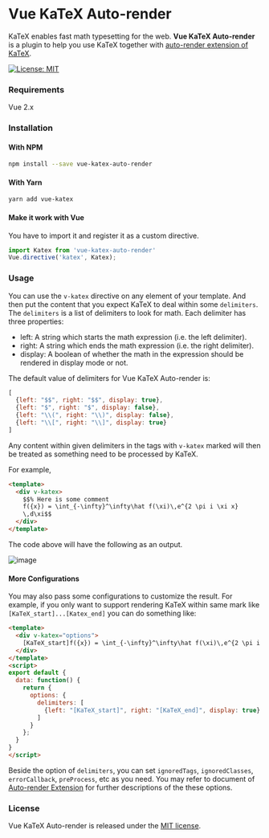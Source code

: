 # Vue KaTeX Auto-render

KaTeX enables fast math typesetting for the web. **Vue KaTeX Auto-render** is a plugin to help you use KaTeX together with [auto-render extension of KaTeX](https://katex.org/docs/autorender.html).

[![License: MIT](https://img.shields.io/badge/License-MIT-yellow.svg)](https://opensource.org/licenses/MIT)

### Requirements

Vue 2.x

### Installation


#### With NPM

```bash
npm install --save vue-katex-auto-render
```

#### With Yarn

```bash
yarn add vue-katex
```

#### Make it work with Vue

You have to import it and register it as a custom directive.

```javascript
import Katex from 'vue-katex-auto-render'
Vue.directive('katex', Katex);
```

### Usage

You can use the `v-katex` directive on any element of your template. And then put the content that you expect KaTeX to deal within some `delimiters`. The `delimiters` is a list of delimiters to look for math. Each delimiter has three properties:

- left: A string which starts the math expression (i.e. the left delimiter).
- right: A string which ends the math expression (i.e. the right delimiter).
- display: A boolean of whether the math in the expression should be rendered in display mode or not.

The default value of delimiters for Vue KaTeX Auto-render is:

```javascript
[
  {left: "$$", right: "$$", display: true},
  {left: "$", right: "$", display: false},
  {left: "\\(", right: "\\)", display: false},
  {left: "\\[", right: "\\]", display: true}
]
```

Any content within given delimiters in the tags with `v-katex` marked will then be treated as something need to be processed by KaTeX.

For example,

```html
<template>
  <div v-katex>
    $$% Here is some comment
    f({x}) = \int_{-\infty}^\infty\hat f(\xi)\,e^{2 \pi i \xi x}
    \,d\xi$$
  </div>
</template>
```

The code above will have the following as an output.

![image](https://user-images.githubusercontent.com/2560088/66028880-9acfa080-e530-11e9-8d6b-620ac0afd14c.png)

#### More Configurations

You may also pass some configurations to customize the result. For example, if you only want to support rendering KaTeX within same mark like `[KaTeX_start]...[Katex_end]` you can do something like:

```html
<template>
  <div v-katex="options">
    [KaTeX_start]f({x}) = \int_{-\infty}^\infty\hat f(\xi)\,e^{2 \pi i \xi x}\,d\xi[KaTeX_end]
  </div>
</template>
<script>
export default {
  data: function() {
    return {
      options: {
        delimiters: [
          {left: "[KaTeX_start]", right: "[KaTeX_end]", display: true}
        ]
      }
    };
  }
}
</script>
```

Beside the option of `delimiters`, you can set `ignoredTags`, `ignoredClasses`, `errorCallback`, `preProcess`, etc as you need. You may refer to document of [Auto-render Extension](https://katex.org/docs/autorender.html) for further descriptions of the these options.

### License

Vue KaTeX Auto-render is released under the [MIT license](http://opensource.org/licenses/MIT).
